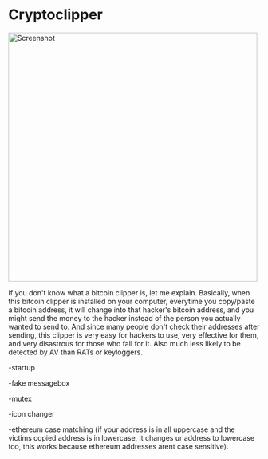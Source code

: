 # Cryptoclipper

<img width="499" alt="Screenshot" src="https://github.com/0x15fsec/Cryptoclipper/assets/136651383/ba31858f-80aa-4112-85de-d4c2c97e445d">

If you don't know what a bitcoin clipper is, let me explain. Basically, when this bitcoin clipper is installed on your computer, everytime you copy/paste a bitcoin address, it will change into that hacker's bitcoin address, and you might send the money to the hacker instead of the person you actually wanted to send to. And since many people don't check their addresses after sending, this clipper is very easy for hackers to use, very effective for them, and very disastrous for those who fall for it. Also much less likely to be detected by AV than RATs or keyloggers.

-startup

-fake messagebox

-mutex

-icon changer

-ethereum case matching (if your address is in all uppercase and the victims copied address is in lowercase, it changes ur address to lowercase too, this works because ethereum addresses arent case sensitive).
